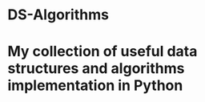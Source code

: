 # DS-Algorithms

# My collection of useful data structures and algorithms implementation in Python 

